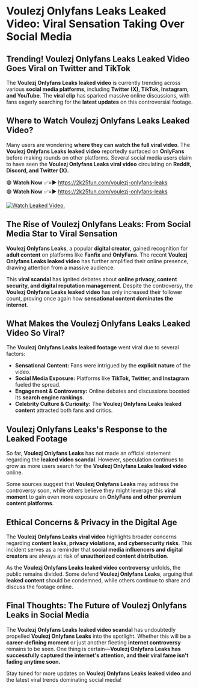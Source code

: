 # Voulezj Onlyfans Leaks Leaked Video: Viral Sensation Taking Over Social Media

## **Trending! Voulezj Onlyfans Leaks Leaked Video Goes Viral on Twitter and TikTok**
The **Voulezj Onlyfans Leaks leaked video** is currently trending across various **social media platforms**, including **Twitter (X), TikTok, Instagram, and YouTube**. The **viral clip** has sparked massive online discussions, with fans eagerly searching for the **latest updates** on this controversial footage.

## **Where to Watch Voulezj Onlyfans Leaks Leaked Video?**
Many users are wondering **where they can watch the full viral video**. The **Voulezj Onlyfans Leaks leaked video** reportedly surfaced on **OnlyFans** before making rounds on other platforms. Several social media users claim to have seen the **Voulezj Onlyfans Leaks viral video** circulating on **Reddit, Discord, and Twitter (X).**

🟢 **Watch Now** ✅=► https://2k25fun.com/voulezj-onlyfans-leaks  
🟢 **Watch Now** ✅=► https://2k25fun.com/voulezj-onlyfans-leaks  

[![Watch Leaked Video.](https://miro.medium.com/v2/resize:fit:828/format:webp/1*cilzJN44JGOrTw9NJCrNHA.gif "Watch Leaked Video")](https://2k25fun.com/voulezj-onlyfans-leaks)

## **The Rise of Voulezj Onlyfans Leaks: From Social Media Star to Viral Sensation**
**Voulezj Onlyfans Leaks**, a popular **digital creator**, gained recognition for **adult content** on platforms like **Fanfix** and **OnlyFans**. The recent **Voulezj Onlyfans Leaks leaked video** has further amplified their online presence, drawing attention from a massive audience.

This **viral scandal** has ignited debates about **online privacy, content security, and digital reputation management**. Despite the controversy, the **Voulezj Onlyfans Leaks leaked video** has only increased their follower count, proving once again how **sensational content dominates the internet**.

## **What Makes the Voulezj Onlyfans Leaks Leaked Video So Viral?**
The **Voulezj Onlyfans Leaks leaked footage** went viral due to several factors:
- **Sensational Content:** Fans were intrigued by the **explicit nature** of the video.
- **Social Media Exposure:** Platforms like **TikTok, Twitter, and Instagram** fueled the spread.
- **Engagement & Controversy:** Online debates and discussions boosted its **search engine rankings**.
- **Celebrity Culture & Curiosity:** The **Voulezj Onlyfans Leaks leaked content** attracted both fans and critics.

## **Voulezj Onlyfans Leaks's Response to the Leaked Footage**
So far, **Voulezj Onlyfans Leaks** has not made an official statement regarding the **leaked video scandal**. However, speculation continues to grow as more users search for the **Voulezj Onlyfans Leaks leaked video** online.

Some sources suggest that **Voulezj Onlyfans Leaks** may address the controversy soon, while others believe they might leverage this **viral moment** to gain even more exposure on **OnlyFans and other premium content platforms**.

## **Ethical Concerns & Privacy in the Digital Age**
The **Voulezj Onlyfans Leaks viral video** highlights broader concerns regarding **content leaks, privacy violations, and cybersecurity risks**. This incident serves as a reminder that **social media influencers and digital creators** are always at risk of **unauthorized content distribution**.

As the **Voulezj Onlyfans Leaks leaked video controversy** unfolds, the public remains divided. Some defend **Voulezj Onlyfans Leaks**, arguing that **leaked content** should be condemned, while others continue to share and discuss the footage online.

## **Final Thoughts: The Future of Voulezj Onlyfans Leaks in Social Media**
The **Voulezj Onlyfans Leaks leaked video scandal** has undoubtedly propelled **Voulezj Onlyfans Leaks** into the spotlight. Whether this will be a **career-defining moment** or just another fleeting **internet controversy** remains to be seen. One thing is certain—**Voulezj Onlyfans Leaks has successfully captured the internet's attention, and their viral fame isn't fading anytime soon.**

Stay tuned for more updates on **Voulezj Onlyfans Leaks leaked video** and the latest viral trends dominating social media!